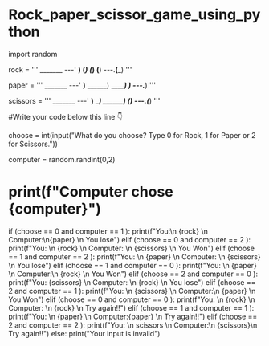# Rock_paper_scissor_game_using_python

import random

rock = '''
    _______
---'   ____)
      (_____)
      (_____)
      (____)
---.__(___)
'''

paper = '''
    _______
---'   ____)____
          ______)
          _______)
         _______)
---.__________)
'''

scissors = '''
    _______
---'   ____)____
          ______)
       __________)
      (____)
---.__(___)
'''

#Write your code below this line 👇

choose = int(input("What do you choose? Type 0 for Rock, 1 for Paper or 2 for Scissors."))

computer = random.randint(0,2)

# print(f"Computer chose {computer}")

if (choose == 0 and computer == 1 ):
    print(f"You:\n {rock} \n Computer:\n{paper} \n You lose")
elif (choose == 0 and computer == 2 ):
    print(f"You: \n {rock} \n Computer: \n {scissors} \n You Won")
elif (choose == 1 and computer == 2 ):
    print(f"You: \n {paper} \n Computer: \n {scissors} \n You lose")
elif (choose == 1 and computer == 0 ):
    print(f"You: \n {paper} \n Computer:\n {rock} \n You Won")
elif (choose == 2 and computer == 0 ):
    print(f"You: {scissors} \n Computer: \n {rock} \n You lose")
elif (choose == 2 and computer == 1 ):
    print(f"You: \n {scissors} \n Computer:\n {paper} \n You Won")
elif (choose == 0 and computer == 0 ):
    print(f"You: \n {rock} \n Computer: \n {rock} \n Try again!!")
elif (choose == 1 and computer == 1 ):
    print(f"You: \n {paper} \n Computer:{paper} \n Try again!!")
elif (choose == 2 and computer == 2 ):
    print(f"You: \n scissors \n Computer:\n  {scissors}\n Try again!!")
else:
  print("Your input is invalid")
